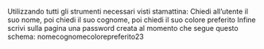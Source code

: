 Utilizzando tutti gli strumenti necessari visti stamattina:
Chiedi all’utente il suo nome,
poi chiedi il suo cognome,
poi chiedi il suo colore preferito
Infine scrivi sulla pagina una password creata al momento che segue questo schema:
nomecognomecolorepreferito23
